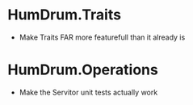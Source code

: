 # HumDrum.Traits
* Make Traits FAR more featurefull than it already is

# HumDrum.Operations
* Make the Servitor unit tests actually work